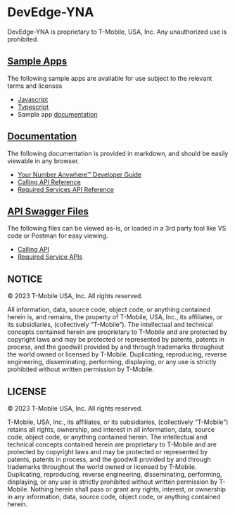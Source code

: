 # DevEdge-YNA
DevEdge-YNA is proprietary to T-Mobile, USA, Inc. Any unauthorized use is prohibited.

## [Sample Apps](/Sample%20Apps)
The following sample apps are available for use subject to the relevant terms and licenses
- [Javascript](https://github.com/tmobile/DevEdge-YNA/tree/main/Sample%20Apps/JavaScript_DemoApp)
- [Typescript](https://github.com/tmobile/DevEdge-YNA/tree/main/Sample%20Apps/TypeScript_DemoApp)
- Sample app [documentation](https://github.com/tmobile/DevEdge-YNA/tree/main/Sample%20Apps/documentation)

## [Documentation](/Docs)
The following documentation is provided in markdown, and should be easily viewable in any browser.
- [Your Number Anywhere™️ Developer Guide](/Docs/yna-guide.md)
- [Calling API Reference](/Docs/yna-calling-api-reference.md)
- [Required Services API Reference](/Docs/yna-required-services-api-reference.md)

## [API Swagger Files](/Docs)
The following files can be viewed as-is, or loaded in a 3rd party tool like VS code or Postman for easy viewing.
- [Calling API](/Docs/yna-calling-api.yaml)
- [Required Service APIs](/Docs/yna-required-services.yaml)

## NOTICE

© 2023 T-Mobile USA, Inc. All rights reserved.   

All information, data, source code, object code, or anything contained herein is, and remains, the property of T-Mobile, USA, Inc., its affiliates, or its subsidiaries, (collectively “T-Mobile”). The intellectual and technical concepts contained herein are proprietary to T-Mobile and are protected by copyright laws and may be protected or represented by patents, patents in process, and the goodwill provided by and through trademarks throughout the world owned or licensed by T-Mobile. Duplicating, reproducing, reverse engineering, disseminating, performing, displaying, or any use is strictly prohibited without written permission by T-Mobile. 

 

## LICENSE

© 2023 T-Mobile USA, Inc. All rights reserved.   

T-Mobile, USA, Inc., its affiliates, or its subsidiaries, (collectively “T-Mobile”) retains all rights, ownership, and interest in all information, data, source code, object code, or anything contained herein. The intellectual and technical concepts contained herein are proprietary to T-Mobile and are protected by copyright laws and may be protected or represented by patents, patents in process, and the goodwill provided by and through trademarks throughout the world owned or licensed by T-Mobile. Duplicating, reproducing, reverse engineering, disseminating, performing, displaying, or any use is strictly prohibited without written permission by T-Mobile. Nothing herein shall pass or grant any rights, interest, or ownership in any information, data, source code, object code, or anything contained herein. 
